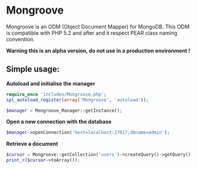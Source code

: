 Mongroove
========
Mongroove is an ODM (Object Document Mapper) for MongoDB.
This ODM is compatible with PHP 5.2 and after and it respect PEAR class naming convention.

__Warning this is an alpha version, do not use in a production environment !__

Simple usage:
--------
__Autoload and initialise the manager__
```php
require_once 'includes/Mongroove.php';
spl_autoload_register(array('Mongroove', 'autoload'));

$manager = Mongroove_Manager::getInstance();
```

__Open a new connection with the database__
```php
$manager->openConnection('host=localhost:27017;dbname=admin');
```

__Retrieve a document__
```php
$cursor = Mongroove::getCollection('users')->createQuery()->getQuery()->execute();
print_r($cursor->toArray());
```
